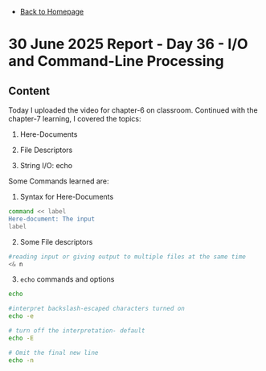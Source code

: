 - [Back to Homepage](/README.md)

# 30 June 2025 Report - Day 36 - I/O and Command-Line Processing

## Content

Today I uploaded the video for chapter-6 on classroom. Continued with the chapter-7 learning, I covered the topics:

1. Here-Documents

2. File Descriptors

3. String I/O: echo

Some Commands learned are:

1. Syntax for Here-Documents

```bash
command << label
Here-document: The input
label
```

2. Some File descriptors

```bash
#reading input or giving output to multiple files at the same time
<& n
```

3. `echo` commands and options

```bash
echo

#interpret backslash-escaped characters turned on
echo -e

# turn off the interpretation- default
echo -E

# Omit the final new line
echo -n
```
